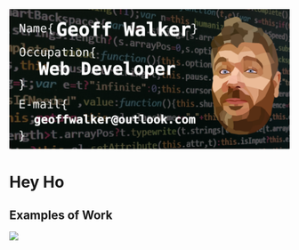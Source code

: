 
<img src="https://github.com/Geoff-Walker/Geoff-Walker/blob/main/my-banner.png">



# Hey Ho

## Examples of Work
<img src="https://github.com/Geoff-Walker/Geoff-Walker/blob/main/Aspects%20of%20beauty.gif.gif" width="256">


<!-- - 👋 Hi, I’m @Geoff-Walker
- 👀 I’m interested in mastering CSS and Html and becoming a developer
- 🌱 I’m currently learning Javascript
- 💞️ I’m looking to collaborate on anything a junior dev can complete
- 📫 How to reach me; email at geoffwalker1980@gmail.com
 -->
<!---
Geoff-Walker/Geoff-Walker is a ✨ special ✨ repository because its `README.md` (this file) appears on your GitHub profile.
You can click the Preview link to take a look at your changes.
--->
